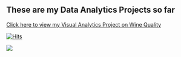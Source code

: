 ## These are my Data Analytics Projects so far

<a href="https://lifehkbueduhk-my.sharepoint.com/:w:/g/personal/20201729_life_hkbu_edu_hk/EWdCB2kVZiNOlCmSIYo4JsABdHIktPBhVAvQf5bWfNnEUg?e=ZJ9ki1"> Click here to view my Visual Analytics Project on Wine Quality 

[![Hits](https://hits.seeyoufarm.com/api/count/incr/badge.svg?url=https%3A%2F%2Fgithub.com%2Fstokishev%2Fdataanalytics&count_bg=%2379C83D&title_bg=%23555555&icon=&icon_color=%23E7E7E7&title=Repository+Visitor+Counter&edge_flat=false)](https://hits.seeyoufarm.com)

<a href="https://hits.seeyoufarm.com"><img src="https://hits.seeyoufarm.com/api/count/incr/badge.svg?url=https%3A%2F%2Fgithub.com%2Fstokishev%2Fdataanalytics&count_bg=%2379C83D&title_bg=%23555555&icon=&icon_color=%23E7E7E7&title=Repository+Visitor+Counter&edge_flat=false"/></a>
